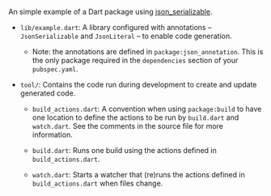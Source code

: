 An simple example of a Dart package using [json_serializable].

* `lib/example.dart`: A library configured with annotations – 
  `JsonSerializable` and `JsonLiteral` – to enable code generation.

  * Note: the annotations are defined in `package:json_annotation`.
    This is the only package required in the `dependencies` section of your
    `pubspec.yaml`.

* `tool/`: Contains the code run during development to create and update
  generated code.

  * `build_actions.dart`: A convention when using `package:build` to 
    have one location to define the actions to be run by `build.dart` and 
    `watch.dart`. See the comments in the source file for more information.

  * `build.dart`: Runs one build using the actions defined in
    `build_actions.dart`.

  * `watch.dart`: Starts a watcher that (re)runs the actions defined in
    `build_actions.dart` when files change.

[json_serializable]: https://pub.dartlang.org/packages/json_serializable
